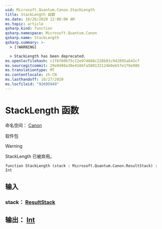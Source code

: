 ```yaml
---
uid: Microsoft.Quantum.Canon.StackLength
title: StackLength 函数
ms.date: 10/26/2020 12:00:00 AM
ms.topic: article
qsharp.kind: function
qsharp.namespace: Microsoft.Quantum.Canon
qsharp.name: StackLength
qsharp.summary: >-
  > [!WARNING]

  > StackLength has been deprecated.
ms.openlocfilehash: c1f6f60b75c12e974688c228b01c942895a643cf
ms.sourcegitcommit: 29e0d88a30e4166fa580132124b0eb57e1f0e986
ms.translationtype: MT
ms.contentlocale: zh-CN
ms.lasthandoff: 10/27/2020
ms.locfileid: "92695949"
---
```

# <a name="stacklength-function"></a>StackLength 函数

命名空间： [Canon](xref:Microsoft.Quantum.Canon)

软件包 [](https://nuget.org/packages/)


> [!WARNING]
> StackLength 已被弃用。



```qsharp
function StackLength (stack : Microsoft.Quantum.Canon.ResultStack) : Int
```


## <a name="input"></a>输入

### <a name="stack--resultstack"></a>stack： [ResultStack](xref:Microsoft.Quantum.Canon.ResultStack)





## <a name="output--int"></a>输出： [Int](xref:microsoft.quantum.lang-ref.int)


